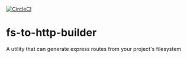 [![CircleCI](https://circleci.com/gh/mdhornet90/fs-to-http-builder/tree/master.svg?style=svg)](https://circleci.com/gh/mdhornet90/fs-to-http-builder/tree/master)

# fs-to-http-builder
A utility that can generate express routes from your project's filesystem
